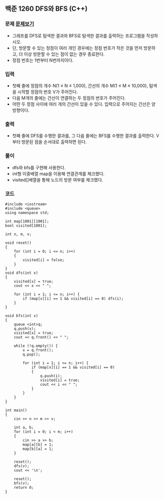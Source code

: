 ## 백준 1260 DFS와 BFS (C++)

### 문제 [문제보기](https://www.acmicpc.net/problem/1260)
- 그래프를 DFS로 탐색한 결과와 BFS로 탐색한 결과를 출력하는 프로그램을 작성하시오. 
- 단, 방문할 수 있는 정점이 여러 개인 경우에는 정점 번호가 작은 것을 먼저 방문하고, 더 이상 방문할 수 있는 점이 없는 경우 종료한다. 
- 정점 번호는 1번부터 N번까지이다.

### 입력
- 첫째 줄에 정점의 개수 N(1 ≤ N ≤ 1,000), 간선의 개수 M(1 ≤ M ≤ 10,000), 탐색을 시작할 정점의 번호 V가 주어진다. 
- 다음 M개의 줄에는 간선이 연결하는 두 정점의 번호가 주어진다. 
- 어떤 두 정점 사이에 여러 개의 간선이 있을 수 있다. 입력으로 주어지는 간선은 양방향이다.

### 출력
 - 첫째 줄에 DFS를 수행한 결과를, 그 다음 줄에는 BFS를 수행한 결과를 출력한다. V부터 방문된 점을 순서대로 출력하면 된다.

### 풀이
 - dfs와 bfs를 구현해 사용한다.
 - int형 이중배열 map을 이용해 연결관계를 체크했다.
 - visited[]배열을 통해 노드의 방문 여부를 체크했다.


### 코드
```
#include <iostream>
#include <queue>
using namespace std;

int map[1001][1001];
bool visited[1001];

int n, m, v;

void reset()
{
	for (int i = 0; i <= n; i++)
	{
		visited[i] = false;
	}
}
void dfs(int x)
{
	visited[x] = true;
	cout << x << " ";

	for (int i = 1; i <= n; i++) {
		if (map[x][i] == 1 && visited[i] == 0) dfs(i);
	}
}

void bfs(int x)
{
	queue <int>q;
	q.push(x);
	visited[x] = true;
	cout << q.front() << " ";

	while (!q.empty()) {
		x = q.front();
		q.pop();

		for (int i = 1; i <= n; i++) {
			if (map[x][i] == 1 && visited[i] == 0) 
			{ 
				q.push(i);
				visited[i] = true;
				cout << i << " ";
			}
		}
	}
}

int main()
{
	cin >> n >> m >> v;

	int a, b;
	for (int i = 0; i < m; i++)
	{
		cin >> a >> b;
		map[a][b] = 1;
		map[b][a] = 1;
	}

	reset();
	dfs(v);
	cout << '\n';

	reset();
	bfs(v);
	return 0;
}
```
